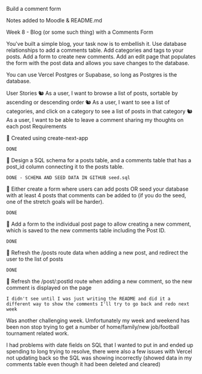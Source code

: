 Build a comment form

Notes added to Moodle & README.md

Week 8 - Blog (or some such thing) with a Comments Form

You've built a simple blog, your task now is to embellish it. Use database relationships to add a comments table. Add categories and tags to your posts. Add a form to create new comments. Add an edit page that populates the form with the post data and allows you save changes to the database.

You can use Vercel Postgres or Supabase, so long as Postgres is the database.

User Stories
🐿️ As a user, I want to browse a list of posts, sortable by ascending or descending order
🐿️ As a user, I want to see a list of categories, and click on a category to see a list of posts in that category
🐿️ As a user, I want to be able to leave a comment sharing my thoughts on each post
Requirements

🎯 Created using create-next-app

    DONE

🎯 Design a SQL schema for a posts table, and a comments table that has a post_id column connecting it to the posts table.

    DONE - SCHEMA AND SEED DATA IN GITHUB seed.sql

🎯 Either create a form where users can add posts OR seed your database with at least 4 posts that comments can be added to (if you do the seed, one of the stretch goals will be harder).

    DONE

🎯 Add a form to the individual post page to allow creating a new comment, which is saved to the new comments table including the Post ID.

    DONE

🎯 Refresh the /posts route data when adding a new post, and redirect the user to the list of posts

    DONE

🎯 Refresh the /post/:postId route when adding a new comment, so the new comment is displayed on the page

    I didn't see until I was just writing the README and did it a different way to show the comments I'll try to go back and redo next week

Was another challenging week. Umfortunately my week and weekend has been non stop trying to get a number of home/family/new job/football tournament related work.

I had problems with date fields on SQL that I wanted to put in and ended up spending to long trying to resolve, there were also a few issues with Vercel not updating back so the SQL was showing incorrectly (showed data in my comments table even though it had been deleted and cleared)
